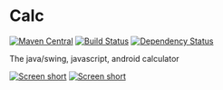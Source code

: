 Calc
====

[![Maven Central](https://img.shields.io/maven-central/v/com.github.javadev/calc.svg)](http://search.maven.org/#search%7Cga%7C1%7Cg%3A%22com.github.javadev%22%20AND%20a%3A%22calc%22)
[![Build Status](https://secure.travis-ci.org/javadev/calc.svg)](http://travis-ci.org/javadev/calc)
[![Dependency Status](https://www.versioneye.com/user/projects/577f4d3f5bb1390040177b68/badge.svg?style=flat)](https://www.versioneye.com/user/projects/577f4d3f5bb1390040177b68)

The java/swing, javascript, android calculator

[![Screen short](https://raw.github.com/javadev/calc/master/calc.png)](https://github.com/javadev/calc)
[![Screen short](https://raw.github.com/javadev/calc/master/calc2.png)](http://javadev.github.io/calc)
